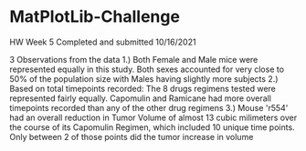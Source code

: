 # MatPlotLib-Challenge
HW Week 5 Completed and submitted 10/16/2021

3 Observations from the data
1.) Both Female and Male mice were represented equally in this study. Both sexes accounted for very close to 50% of the population size with Males having slightly more subjects 
2.) Based on total timepoints recorded: The 8 drugs regimens tested were represented fairly equally. Capomulin and Ramicane had more overall timepoints recorded than any of the other drug regimens
3.) Mouse 'r554' had an overall reduction in Tumor Volume of almost 13 cubic milimeters over the course of its Capomulin Regimen, which included 10 unique time points. Only between 2 of those points did the tumor increase in volume 
